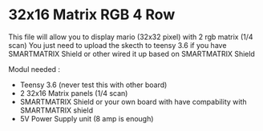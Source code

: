 # 32x16 Matrix RGB 4 Row
This file will allow you to display mario (32x32 pixel) with 2 rgb matrix (1/4 scan)
You just need to upload the skecth to teensy 3.6 if you have SMARTMATRIX Shield or other wired it up based on SMARTMATRIX Shield

Modul needed :
* Teensy 3.6 (never test this with other board)
* 2 32x16 Matrix panels (1/4 scan)
* SMARTMATRIX Shield or your own board with have compability with SMARTMATRIX shield
* 5V Power Supply unit (8 amp is enough)
